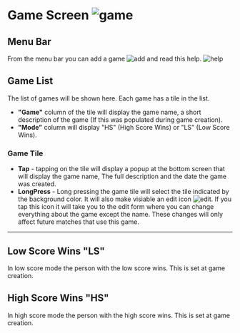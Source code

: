 # Game Screen ![game](resource:assets/images/games_black_24.png)

## Menu Bar

From the menu bar you can add a game ![add](resource:assets/images/add_black_24.png) and read this help. ![help](resource:assets/images/help_black_24.png)

## Game List

The list of games will be shown here. Each game has a tile in the list.

- **"Game"** column of the tile will display the game name, a short description of the game (If this was populated during game creation).
- **"Mode"** column will display "HS" (High Score Wins) or "LS" (Low Score Wins).

### Game Tile

- **Tap** - tapping on the tile will display a popup at the bottom screen that will
display the game name, The full description and the date the game was created.
- **LongPress** - Long pressing the game tile will select the tile indicated by the background color. It will also make visiable an edit icon ![edit](resource:assets/images/edit_black_24.png). If you tap this icon it will take you to the edit form where you can change everything about the game except the name. These changes will only affect future matches that use this game.

---

## Low Score Wins "LS"

In low score mode the person with the low score wins. This is set at game creation.

## High Score Wins "HS"

In high score mode the person with the high score wins. This is set at game creation.
